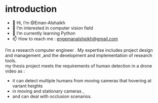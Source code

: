 # introduction
 - 👋 Hi, I’m @Eman-Alshaikh
- 👀 I’m interested in computer vision field 
- 🌱 I’m currently learning Python
- 📫 How to reach me : engemanalsheikh@gmail.com

 I’m a research computer engineer . My expertise includes project design and management ,and the development and implementation of research tools.  
 my thesis project meets the requirements of human detection in a drone video as :
 
- it can detect multiple humans from moving cameras that hovering at variant heights
- in moving and stationary cameras , 
- and can deal with occlusion scenarios.
